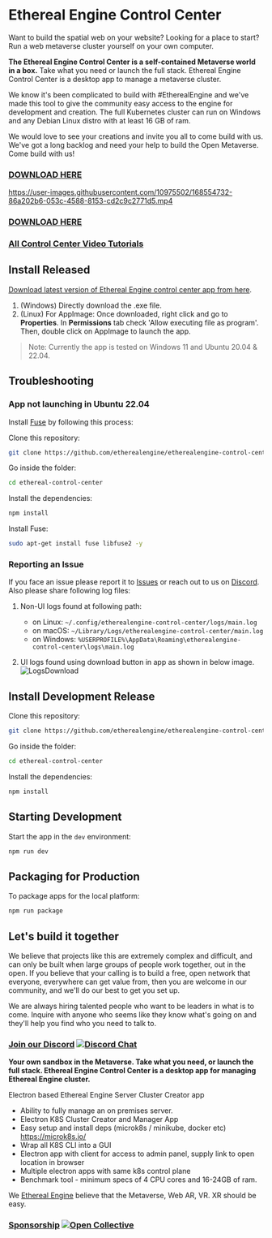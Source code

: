 # Ethereal Engine Control Center

Want to build the spatial web on your website? Looking for a place to start? Run a web metaverse cluster yourself on your own computer.

**The Ethereal Engine Control Center is a self-contained Metaverse world in a box.** 
Take what you need or launch the full stack.  Ethereal Engine Control Center is a desktop app to manage a metaverse cluster.

We know it's been complicated to build with #EtherealEngine and we've made this tool to give the community easy access to the engine for development and creation. The full Kubernetes cluster can run on Windows and any Debian Linux distro with at least 16 GB of ram.

We would love to see your creations and invite you all to come build with us. We've got a long backlog and need your help to build the Open Metaverse. Come build with us!

### [DOWNLOAD HERE](https://github.com/etherealengine/etherealengine-control-center/releases)

https://user-images.githubusercontent.com/10975502/168554732-86a202b6-053c-4588-8153-cd2c9c2771d5.mp4

### [DOWNLOAD HERE](https://github.com/etherealengine/etherealengine-control-center/releases)

### [All Control Center Video Tutorials](./TUTORIALS.md)

## Install Released

[Download latest version of Ethereal Engine control center app from here](https://github.com/etherealengine/etherealengine-control-center/releases).
1. (Windows) Directly download the .exe file.
2. (Linux) For AppImage: Once downloaded, right click and go to **Properties**. In **Permissions** tab check 'Allow executing file as program'.
Then, double click on AppImage to launch the app.

> Note: Currently the app is tested on Windows 11 and Ubuntu 20.04 & 22.04.

## Troubleshooting

### App not launching in Ubuntu 22.04

Install [Fuse](https://docs.appimage.org/user-guide/troubleshooting/fuse.html) by following this process:

Clone this repository:
```bash
git clone https://github.com/etherealengine/etherealengine-control-center.git ethereal-control-center
```
Go inside the folder:
```bash
cd ethereal-control-center
```
Install the dependencies:
```bash
npm install
```
Install Fuse:
```bash
sudo apt-get install fuse libfuse2 -y
```


### Reporting an Issue

If you face an issue please report it to [Issues](https://github.com/canonical/microk8s/issues) or reach out to us on [Discord](https://discord.gg/xrf). Also please share following log files:

1. Non-UI logs found at following path:
  
    - on Linux: `~/.config/etherealengine-control-center/logs/main.log`
    - on macOS: `~/Library/Logs/etherealengine-control-center/main.log`
    - on Windows: `%USERPROFILE%\AppData\Roaming\etherealengine-control-center\logs\main.log`

2. UI logs found using download button in app as shown in below image.
![LogsDownload](https://user-images.githubusercontent.com/10975502/219317443-5cdf19fd-1e60-4907-a124-56cec72bb633.jpg)

## Install Development Release

Clone this repository:
```bash
git clone https://github.com/etherealengine/etherealengine-control-center.git ethereal-control-center
```
Go inside the folder:
```bash
cd ethereal-control-center
```
Install the dependencies:
```bash
npm install
```

## Starting Development

Start the app in the `dev` environment:

```bash
npm run dev
```

## Packaging for Production

To package apps for the local platform:

```bash
npm run package
```

## Let's build it together

We believe that projects like this are extremely complex and difficult, and can only be built when large groups of people work together, out in the open. If you believe that your calling is to build a free, open network that everyone, everywhere can get value from, then you are welcome in our community, and we'll do our best to get you set up.

We are always hiring talented people who want to be leaders in what is to come. Inquire with anyone who seems like they know what's going on and they'll help you find who you need to talk to.

### [Join our Discord](https://discord.gg/xrf)  [![Discord Chat](https://img.shields.io/discord/692672143053422678.svg)](https://discord.gg/xrf)

**Your own sandbox in the Metaverse. Take what you need, or launch the full stack.
Ethereal Engine Control Center is a desktop app for managing Ethereal Engine cluster.**

Electron based Ethereal Engine Server Cluster Creator app

- Ability to fully manage an on premises server.
- Electron K8S Cluster Creator and Manager App
- Easy setup and install deps (microk8s / minikube, docker etc) <https://microk8s.io/>
- Wrap all K8S CLI into a GUI
- Electron app with client for access to admin panel, supply link to open location in browser
- Multiple electron apps with same k8s control plane
- Benchmark tool - minimum specs of 4 CPU cores and 16-24GB of ram.

We [Ethereal Engine](https://github.com/etherealengine) believe that the Metaverse, Web AR, VR. XR should be easy.

### [Sponsorship](https://opencollective.com/etherealengine) [![Open Collective](https://opencollective.com/etherealengine/tiers/badge.svg)](https://opencollective.com/etherealengine)
